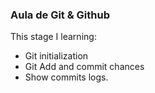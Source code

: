 ### Aula de Git & Github 

This stage I learning: 

- Git initialization 
- Git Add and commit chances 
- Show commits logs. 